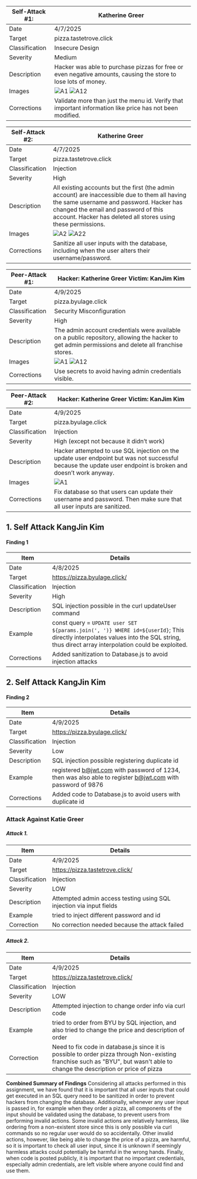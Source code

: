 | Self-Attack #1: | Katherine Greer                                                                                                |
|-----------------|----------------------------------------------------------------------------------------------------------------|
| Date            | 4/7/2025                                                                                                       |
| Target          | pizza.tastetrove.click                                                                                         |
| Classification  | Insecure Design                                                                                                |
| Severity        | Medium                                                                                                         |
| Description     | Hacker was able to purchase pizzas for free or even negative amounts, causing the store to lose lots of money. |
| Images          | ![A1](selfA1.png) ![A12](selfA12.png)                                                                          |
| Corrections     | Validate more than just the menu id. Verify that important information like price has not been modified.       |


| Self-Attack #2:  | Katherine Greer                                                                                                                                                                                                                                   |
|------------------|---------------------------------------------------------------------------------------------------------------------------------------------------------------------------------------------------------------------------------------------------|
| Date             | 4/7/2025                                                                                                                                                                                                                                          |
| Target           | pizza.tastetrove.click                                                                                                                                                                                                                            |
| Classification   | Injection                                                                                                                                                                                                                                         |
| Severity         | High                                                                                                                                                                                                                                              |
| Description      | All existing accounts but the first (the admin account) are inaccessible due to them all having the same username and password. Hacker has changed the email and password of this account. Hacker has deleted all stores using these permissions. |
| Images           | ![A2](selfA2.png) ![A22](selfA22.png)                                                                                                                                                                           |
| Corrections      | Sanitize all user inputs with the database, including when the user alters their username/password.                                                                                                                                               |



| Peer-Attack #1:  | Hacker: Katherine Greer Victim: KanJim Kim                                                                                                         |
|------------------|----------------------------------------------------------------------------------------------------------------------------------------------------|
| Date             | 4/9/2025                                                                                                                                          |
| Target           | pizza.byulage.click                                                                                                                                |
| Classification   | Security Misconfiguration                                                                                                                          |
| Severity         | High                                                                                                                                               |
| Description      | The admin account credentials were available on a public repository, allowing the hacker to get admin permissions and delete all franchise stores. |
| Images           | ![A1](p2p1.png) ![A12](p2p12.png)                                                                                |
| Corrections      | Use secrets to avoid having admin credentials visible.                                                                                             |



| Peer-Attack #2:  | Hacker: Katherine Greer Victim: KanJim Kim                                                                                                                   |
|------------------|--------------------------------------------------------------------------------------------------------------------------------------------------------------|
| Date             | 4/9/2025                                                                                                                                                    |
| Target           | pizza.byulage.click                                                                                                                                          |
| Classification   | Injection                                                                                                                                                    |
| Severity         | High (except not because it didn’t work)                                                                                                                     |
| Description      | Hacker attempted to use SQL injection on the update user endpoint but was not successful because the update user endpoint is broken and doesn’t work anyway. |
| Images           | ![A1](p2p2.png)                                                                                                                                                            |
| Corrections      | Fix database so that users can update their username and password. Then make sure that all user inputs are sanitized.                                        |



## 1. Self Attack KangJin Kim

#### Finding 1

| Item | Details |
|------|---------|
| Date | 4/8/2025 |
| Target | https://pizza.byulage.click/ |
| Classification | Injection |
| Severity | High |
| Description | SQL injection possible in the curl updateUser command |
| Example | const query = `UPDATE user SET ${params.join(', ')} WHERE id=${userId}`; This directly interpolates values into the SQL string, thus direct array interpolation could be exploited.  |
| Corrections | Added sanitization to Database.js to avoid injection attacks |

## 2. Self Attack KangJin Kim
#### Finding 2

| Item | Details |
|------|---------|
| Date | 4/9/2025 |
| Target | https://pizza.byulage.click/ |
| Classification | Injection |
| Severity | Low |
| Description | SQL injection possible registering duplicate id |
| Example | registered b@jwt.com with password of 1234, then was also able to register b@jwt.com with password of 9876 |
| Corrections | Added code to Database.js to avoid users with duplicate id|


### Attack Against Katie Greer

##### Attack 1. 
| Item | Details |
|------|---------|
| Date | 4/9/2025 |
| Target | https://pizza.tastetrove.click/ |
| Classification | Injection |
| Severity | LOW |
| Description |  Attempted admin access testing using SQL injection via input fields |
| Example | tried to inject different password and id |
| Correction | No correction needed because the attack failed |

##### Attack 2. 

| Item | Details |
|------|---------|
| Date | 4/9/2025 |
| Target | https://pizza.tastetrove.click/ |
| Classification | Injection |
| Severity | LOW |
| Description |  Attempted injection to change order info via curl code |
| Example | tried to order from BYU by SQL injection, and also tried to change the price and description of order |
| Correction | Need to fix code in database.js since it is possible to order pizza through Non-existing franchise such as "BYU", but wasn't able to change the description or price of pizza|

**Combined Summary of Findings**
Considering all attacks performed in this assignment, we have found that it is important that all user inputs that could get executed in an SQL query need to be sanitized in order to prevent hackers from changing the database. Additionally, whenever any user input is passed in, for example when they order a pizza, all components of the input should be validated using the database, to prevent users from performing invalid actions. Some invalid actions are relatively harmless, like ordering from a non-existent store since this is only possible via curl commands so no regular user would do so accidentally. Other invalid actions, however, like being able to change the price of a pizza, are harmful, so it is important to check all user input, since it is unknown if seemingly harmless attacks could potentially be harmful in the wrong hands. Finally, when code is posted publicly, it is important that no important credentials, especially admin credentials, are left visible where anyone could find and use them.
